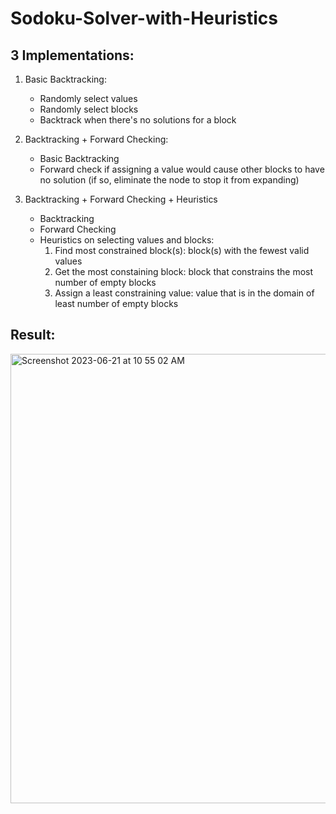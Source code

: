 # Sodoku-Solver-with-Heuristics

## 3 Implementations:

1. Basic Backtracking:
   - Randomly select values
   - Randomly select blocks
   - Backtrack when there's no solutions for a block

2. Backtracking + Forward Checking:
   - Basic Backtracking
   - Forward check if assigning a value would cause other blocks to have no solution (if so, eliminate the node to stop it from expanding)
     
3. Backtracking + Forward Checking + Heuristics
   - Backtracking
   - Forward Checking
   - Heuristics on selecting values and blocks:
       1. Find most constrained block(s): block(s) with the fewest valid values
       2. Get the most constaining block: block that constrains the most number of empty blocks
       3. Assign a least constraining value: value that is in the domain of least number of empty blocks

## Result:
<img width="719" alt="Screenshot 2023-06-21 at 10 55 02 AM" src="https://github.com/calvinjujuis/Sudoku-Solver-with-Heuristics/assets/83982075/bc224dbc-e07e-4500-9801-5a5b3570043d">

